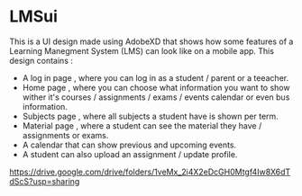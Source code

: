 # LMSui
This is a UI design made using AdobeXD that shows how some features of a Learning Manegment System (LMS) can look like on a mobile app.
This design contains :
- A log in page , where you can log in as a student / parent or a teeacher.
- Home page , where you can choose what information you want to show wither it's courses / assignments / exams / events calendar or even bus information.
- Subjects page , where all subjects a student have is shown per term.
- Material page , where a student can see the material they have / assignments or exams.
- A calendar that can show previous and upcoming events.
- A student can also upload an assignment / update profile.


https://drive.google.com/drive/folders/1veMx_2i4X2eDcGH0Mtgf4Iw8X6dTdScS?usp=sharing
